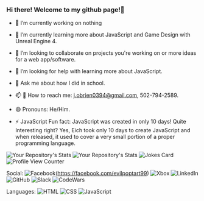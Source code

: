 ### Hi there! Welcome to my github page!👋

<!--
**Jobrien0394/Jobrien0394** is a ✨ _special_ ✨ repository because its `README.md` (this file) appears on your GitHub profile.

Here are some ideas to get you started:

-->
- 🔭 I’m currently working on nothing

- 🌱 I’m currently learning more about JavaScript and Game Design with Unreal Engine 4.

- 👯 I’m looking to collaborate on projects you're working on or more ideas for a web app/software.

- 🤔 I’m looking for help with learning more about JavaScript.

- 💬 Ask me about how I did in school.

- 📫 📱 How to reach me: j.obrien0394@gmail.com, 502-794-2589.

- 😄 Pronouns: He/Him.

- ⚡ JavaScript Fun fact: JavaScript was created in only 10 days! Quite Interesting right? Yes, Eich took only 10 days to create JavaScript
and when released, it used to cover a very small portion of a proper programming language.

![Your Repository's Stats](https://github-readme-stats.vercel.app/api?username=Jobrien0394&show_icons=true)
![Your Repository's Stats](https://github-readme-stats.vercel.app/api/top-langs/?username=Jobrien0394&theme=blue-green)
![Jokes Card](https://readme-jokes.vercel.app/api)
![Profile View Counter](https://komarev.com/ghpvc/?username=Jobrien0394)

Social:
![Facebook](https://img.shields.io/badge/Facebook-1877F2.svg?style=for-the-badge&logo=Facebook&logoColor=white)(https://facebook.com/evilpoptart99)
![Xbox](https://img.shields.io/badge/Xbox-107C10.svg?style=for-the-badge&logo=Xbox&logoColor=white)
![LinkedIn](https://img.shields.io/badge/LinkedIn-0A66C2.svg?style=for-the-badge&logo=LinkedIn&logoColor=white)
![GitHub](https://img.shields.io/badge/GitHub-181717.svg?style=for-the-badge&logo=GitHub&logoColor=white)
![Slack](https://img.shields.io/badge/Slack-4A154B?style=for-the-badge&logo=slack&logoColor=white)
![CodeWars](https://img.shields.io/badge/Codewars-B1361E?style=for-the-badge&logo=Codewars&logoColor=white)

Languages:
![HTML](https://img.shields.io/badge/HTML5-E34F26?style=for-the-badge&logo=html5&logoColor=white)
![CSS](https://img.shields.io/badge/CSS3-1572B6?style=for-the-badge&logo=css3&logoColor=white)
![JavaScript](https://img.shields.io/badge/JavaScript-323330?style=for-the-badge&logo=javascript&logoColor=F7DF1E)
